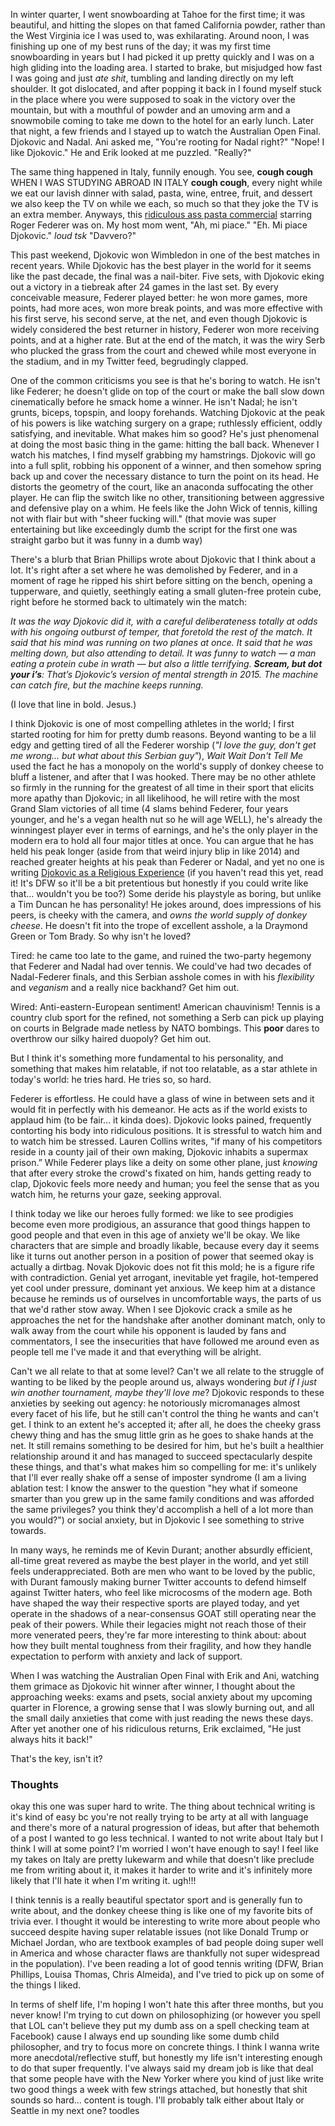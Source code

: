 In winter quarter, I went snowboarding at Tahoe for the first time; it was beautiful, and hitting the slopes on that famed California powder, rather than the West Virginia ice I was used to, was exhilarating. Around noon, I was finishing up one of my best runs of the day; it was my first time snowboarding in years but I had picked it up pretty quickly and I was on a high gliding into the loading area. I started to brake, but misjudged how fast I was going and just *ate shit*, tumbling and landing directly on my left shoulder. It got dislocated, and after popping it back in I found myself stuck in the place where you were supposed to soak in the victory over the mountain, but with a mouthful of powder and an umoving arm and a snowmobile coming to take me down to the hotel for an early lunch. Later that night, a few friends and I stayed up to watch the Australian Open Final. Djokovic and Nadal. Ani asked me, "You're rooting for Nadal right?" "Nope! I like Djokovic."  He and Erik looked at me puzzled. "Really?"

The same thing happened in Italy, funnily enough. You see, **cough cough** WHEN I WAS STUDYING ABROAD IN ITALY **cough cough**, every night while we eat our lavish dinner with salad, pasta, wine, entree, fruit, and dessert we also keep the TV on while we each, so much so that they joke the TV is an extra member. Anyways, this [ridiculous ass pasta commercial](https://www.youtube.com/watch?v=W7rOLRlqhuM) starring Roger Federer was on. My host mom went, "Ah, mi piace." "Eh. Mi piace Djokovic." *loud tsk* "Davvero?"

This past weekend, Djokovic won Wimbledon in one of the best matches in recent years. While Djokovic has the best player in the world for it seems like the past decade, the final was a nail-biter. Five sets, with Djokovic eking out a victory in a tiebreak after 24 games in the last set. By every conceivable measure, Federer played better: he won more games, more points, had more aces, won more break points, and was more effective with his first serve, his second serve, at the net, and even though Djokovic is widely considered the best returner in history, Federer won more receiving points, and at a higher rate. But at the end of the match, it was the wiry Serb who plucked the grass from the court and chewed while most everyone in the stadium, and in my Twitter feed, begrudingly clapped.

One of the common criticisms you see is that he's boring to watch. He isn't like Federer; he doesn't glide on top of the court or make the ball slow down cinematically before he smack home a winner. He isn't Nadal; he isn't grunts, biceps, topspin, and loopy forehands. Watching Djokovic at the peak of his powers is like watching surgery on a grape; ruthlessly efficient, oddly satisfying, and inevitable. What makes him so good? He's just phenomenal at doing the most basic thing in the game: hitting the ball back. Whenever I watch his matches, I find myself grabbing my hamstrings. Djokovic will go into a full split, robbing his opponent of a winner, and then somehow spring back up and cover the necessary distance to turn the point on its head. He distorts the geometry of the court, like an anaconda suffocating the other player. He can flip the switch like no other, transitioning between aggressive and defensive play on a whim. He feels like the John Wick of tennis, killing not with flair but with "sheer fucking will." (that movie was super entertaining but like exceedingly dumb the script for the first one was straight garbo but it was funny in a dumb way)

There's a blurb that Brian Phillips wrote about Djokovic that I think about a lot. It's right after a set where he was demolished by Federer, and in a moment of rage he ripped his shirt before sitting on the bench, opening a tupperware, and quietly, seethingly eating a small gluten-free protein cube, right before he stormed back to ultimately win the match:

*It was the way Djokovic did it, with a careful deliberateness totally at odds with his ongoing outburst of temper, that foretold the rest of the match. It said that his mind was running on two planes at once. It said that he was melting down, but also attending to detail. It was funny to watch — a man eating a protein cube in wrath — but also a little terrifying. **Scream, but dot your i’s**: That’s Djokovic’s version of mental strength in 2015. The machine can catch fire, but the machine keeps running.* 

(I love that line in bold. Jesus.)

I think Djokovic is one of most compelling athletes in the world; I first started rooting for him for pretty dumb reasons. Beyond wanting to be a lil edgy and getting tired of all the Federer worship (*"I love the guy, don't get me wrong... but what about this Serbian guy"*), *Wait Wait Don't Tell Me* used the fact he has a monopoly on the world's supply of donkey cheese to bluff a listener, and after that I was hooked. There may be no other athlete so firmly in the running for the greatest of all time in their sport that elicits more apathy than Djokovic; in all likelihood, he will retire with the most Grand Slam victories of all time (4 slams behind Federer, four years younger, and he's a vegan health nut so he will age WELL), he's already the winningest player ever in terms of earnings, and he's the only player in the modern era to hold all four major titles at once. You can argue that he has held his peak longer (aside from that weird injury blip in like 2014) and reached greater heights at his peak than Federer or Nadal, and yet no one is writing [Djokovic as a Religious Experience](https://www.nytimes.com/2006/08/20/sports/playmagazine/20federer.html) (if you haven't read this yet, read it! It's DFW so it'll be a bit pretentious but honestly if you could write like that... wouldn't you be too?) Some deride his playstyle as boring, but unlike a Tim Duncan he has personality! He jokes around, does impressions of his peers, is cheeky with the camera, and *owns the world supply of donkey cheese*. He doesn't fit into the trope of excellent asshole, a la Draymond Green or Tom Brady. So why isn't he loved?

Tired: he came too late to the game, and ruined the two-party hegemony that Federer and Nadal had over tennis. We could've had two decades of Nadal-Federer finals, and this Serbian asshole comes in with his *flexibility* and *veganism* and a really nice backhand? Get him out.

Wired: Anti-eastern-European sentiment! American chauvinism! Tennis is a country club sport for the refined, not something a Serb can pick up playing on courts in Belgrade made netless by NATO bombings. This **poor** dares to overthrow our silky haired duopoly? Get him out. 

But I think it's something more fundamental to his personality, and something that makes him relatable, if not too relatable, as a star athlete in today's world: he tries hard. He tries so, so hard.

Federer is effortless. He could have a glass of wine in between sets and it would fit in perfectly with his demeanor. He acts as if the world exists to applaud him (to be fair... it kinda does). Djokovic looks pained, frequently contorting his body into ridiculous positions. It is stressful to watch him and to watch him be stressed. Lauren Collins writes, "if many of his competitors reside in a county jail of their own making, Djokovic inhabits a supermax prison.” While Federer plays like a deity on some other plane, just *knowing* that after every stroke the crowd's fixated on him, hands getting ready to clap, Djokovic feels more needy and human; you feel the sense that as you watch him, he returns your gaze, seeking approval.

I think today we like our heroes fully formed: we like to see prodigies become even more prodigious, an assurance that good things happen to good people and that even in this age of anxiety we'll be okay. We like characters that are simple and broadly likable, because every day it seems like it turns out another person in a position of power that seemed okay is actually a dirtbag. Novak Djokovic does not fit this mold; he is a figure rife with contradiction. Genial yet arrogant, inevitable yet fragile, hot-tempered yet cool under pressure, dominant yet anxious. We keep him at a distance because he reminds us of ourselves in uncomfortable ways, the parts of us that we'd rather stow away. When I see Djokovic crack a smile as he approaches the net for the handshake after another dominant match, only to walk away from the court while his opponent is lauded by fans and commentators, I see the insecurities that have followed me around even as people tell me I've made it and that everything will be alright.

Can't we all relate to that at some level? Can't we all relate to the struggle of wanting to be liked by the people around us, always wondering *but if I just win another tournament, maybe they'll love me*? Djokovic responds to these anxieties by seeking out agency: he notoriously micromanages almost every facet of his life, but he still can't control the thing he wants and can't get. I think to an extent he's accepted it; after all, he does the cheeky grass chewy thing and has the smug little grin as he goes to shake hands at the net. It still remains something to be desired for him, but he's built a healthier relationship around it and has managed to succeed spectacularly despite these things, and that's what makes him so compelling for me: it's unlikely that I'll ever really shake off a sense of imposter syndrome (I am a living ablation test: I know the answer to the question "hey what if someone smarter than you grew up in the same family conditions and was afforded the same privileges? you think they'd accomplish a hell of a lot more than you would?") or social anxiety, but in Djokovic I see something to strive towards.

In many ways, he reminds me of Kevin Durant; another absurdly efficient, all-time great revered as maybe the best player in the world, and yet still feels underappreciated. Both are men who want to be loved by the public, with Durant famously making burner Twitter accounts to defend himself against Twitter haters, who feel like microcosms of the modern age. Both have shaped the way their respective sports are played today, and yet operate in the shadows of a near-consensus GOAT still operating near the peak of their powers. While their legacies might not reach those of their more venerated peers, they're far more interesting to think about: about how they built mental toughness from their fragility, and how they handle expectation to perform with anxiety and lack of support.

When I was watching the Australian Open Final with Erik and Ani, watching them grimace as Djokovic hit winner after winner, I thought about the approaching weeks: exams and psets, social anxiety about my upcoming quarter in Florence, a growing sense that I was slowly burning out, and all the small daily anxieties that come with just reading the news these days. After yet another one of his ridiculous returns, Erik exclaimed, "He just always hits it back!"

That's the key, isn't it?

### Thoughts

okay this one was super hard to write. The thing about technical writing is it's kind of easy bc you're not really trying to be arty at all with language and there's more of a natural progression of ideas, but after that behemoth of a post I wanted to go less technical. I wanted to not write about Italy but I think I will at some point? I'm worried I won't have enough to say! I feel like my takes on Italy are pretty lukewarm and while that doesn't like preclude me from writing about it, it makes it harder to write and it's infinitely more likely that I'll hate it when I'm writing it. ugh!!! 

I think tennis is a really beautiful spectator sport and is generally fun to write about, and the donkey cheese thing is like one of my favorite bits of trivia ever. I thought it would be interesting to write more about people who succeed despite having super relatable issues (not like Donald Trump or Michael Jordan, who are textbook examples of bad people doing super well in America and whose character flaws are thankfully not super widespread in the population). I've been reading a lot of good tennis writing (DFW, Brian Phillips, Louisa Thomas, Chris Almeida), and I've tried to pick up on some of the things I liked. 

In terms of shelf life, I'm hoping I won't hate this after three months, but you never know! I'm trying to cut down on philosophizing (or however you spell that LOL can't believe they put my dumb ass on a spell checking team at Facebook) cause I always end up sounding like some dumb child philosopher, and try to focus more on concrete things. I think I wanna write more anecdotal/reflective stuff, but honestly my life isn't interesting enough to do that super frequently. I've always said my dream job is like that deal that some people have with the New Yorker where you kind of just like write two good things a  week with few strings attached, but honestly that shit sounds so hard... content is tough. I'll probably talk either about Italy or Seattle in my next one? toodles 

